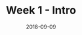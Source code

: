 ---
title: Week 1 - Intro
linktitle: Week 1
summary: Readings for Week 1
weight: 2
icon: book
icon_pack: fas
date: "2018-09-09"
type: book
---